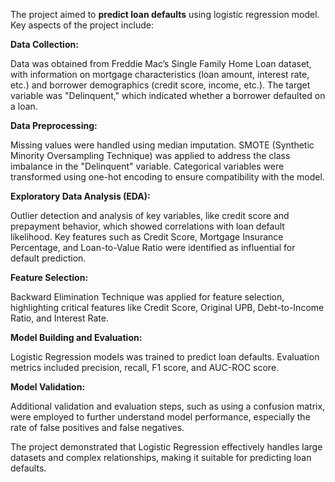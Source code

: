 The project aimed to **predict loan defaults** using logistic regression model. Key aspects of the project include:

**Data Collection:**

Data was obtained from Freddie Mac’s Single Family Home Loan dataset, with information on mortgage characteristics (loan amount, interest rate, etc.) and borrower demographics (credit score, income, etc.). The target variable was "Delinquent," which indicated whether a borrower defaulted on a loan.

**Data Preprocessing:**

Missing values were handled using median imputation.
SMOTE (Synthetic Minority Oversampling Technique) was applied to address the class imbalance in the "Delinquent" variable.
Categorical variables were transformed using one-hot encoding to ensure compatibility with the model.

**Exploratory Data Analysis (EDA):**

Outlier detection and analysis of key variables, like credit score and prepayment behavior, which showed correlations with loan default likelihood.
Key features such as Credit Score, Mortgage Insurance Percentage, and Loan-to-Value Ratio were identified as influential for default prediction.

**Feature Selection:**

Backward Elimination Technique was applied for feature selection, highlighting critical features like Credit Score, Original UPB, Debt-to-Income Ratio, and Interest Rate.

**Model Building and Evaluation:**

Logistic Regression models was trained to predict loan defaults.
Evaluation metrics included precision, recall, F1 score, and AUC-ROC score.

**Model Validation:**

Additional validation and evaluation steps, such as using a confusion matrix, were employed to further understand model performance, especially the rate of false positives and false negatives.

The project demonstrated that Logistic Regression effectively handles large datasets and complex relationships, making it suitable for predicting loan defaults.
